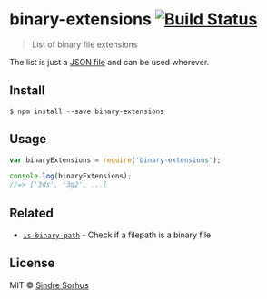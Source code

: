 # binary-extensions [![Build Status](https://travis-ci.org/sindresorhus/binary-extensions.svg?branch=master)](https://travis-ci.org/sindresorhus/binary-extensions)

> List of binary file extensions

The list is just a [JSON file](binary-extensions.json) and can be used wherever.


## Install

```
$ npm install --save binary-extensions
```


## Usage

```js
var binaryExtensions = require('binary-extensions');

console.log(binaryExtensions);
//=> ['3ds', '3g2', ...]
```


## Related

- [`is-binary-path`](https://github.com/sindresorhus/is-binary-path) - Check if a filepath is a binary file


## License

MIT © [Sindre Sorhus](http://sindresorhus.com)
